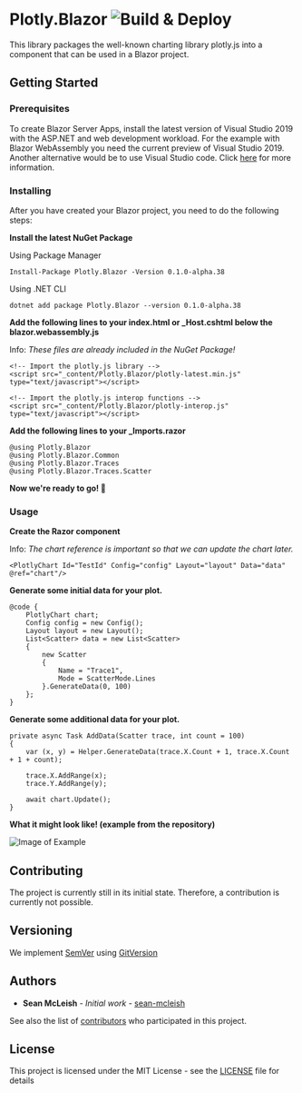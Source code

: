 # Plotly.Blazor ![Build & Deploy](https://github.com/LayTec-AG/Plotly.Blazor/workflows/Build%20&%20Deploy/badge.svg)
This library packages the well-known charting library plotly.js into a component that can be used in a Blazor project. 

## Getting Started
### Prerequisites

To create Blazor Server Apps, install the latest version of Visual Studio 2019 with the ASP.NET and web development workload.
For the example with Blazor WebAssembly you need the current preview of Visual Studio 2019.
Another alternative would be to use Visual Studio code. Click [here](https://docs.microsoft.com/en-us/aspnet/core/blazor/get-started?view=aspnetcore-3.1&tabs=visual-studio-code) for more information.

### Installing

After you have created your Blazor project, you need to do the following steps:


**Install the latest NuGet Package**

Using Package Manager
```
Install-Package Plotly.Blazor -Version 0.1.0-alpha.38
```

Using .NET CLI
```
dotnet add package Plotly.Blazor --version 0.1.0-alpha.38
```


**Add the following lines to your index.html or _Host.cshtml below the blazor.webassembly.js**

Info: *These files are already included in the NuGet Package!*

```
<!-- Import the plotly.js library -->
<script src="_content/Plotly.Blazor/plotly-latest.min.js" type="text/javascript"></script>

<!-- Import the plotly.js interop functions -->
<script src="_content/Plotly.Blazor/plotly-interop.js" type="text/javascript"></script>
```

**Add the following lines to your _Imports.razor**

```
@using Plotly.Blazor
@using Plotly.Blazor.Common
@using Plotly.Blazor.Traces
@using Plotly.Blazor.Traces.Scatter
```

**Now we're ready to go! :tada:**

### Usage

**Create the Razor component**

Info: *The chart reference is important so that we can update the chart later.*

```
<PlotlyChart Id="TestId" Config="config" Layout="layout" Data="data" @ref="chart"/>
```

**Generate some initial data for your plot.**

```
@code {
    PlotlyChart chart;
    Config config = new Config();
    Layout layout = new Layout();
    List<Scatter> data = new List<Scatter>
    {
        new Scatter
        {
            Name = "Trace1",
            Mode = ScatterMode.Lines
        }.GenerateData(0, 100)
    };
}
```

**Generate some additional data for your plot.**

```
private async Task AddData(Scatter trace, int count = 100)
{
    var (x, y) = Helper.GenerateData(trace.X.Count + 1, trace.X.Count + 1 + count);

    trace.X.AddRange(x);
    trace.Y.AddRange(y);

    await chart.Update();
}
```

**What it might look like!  (example from the repository)**

![Image of Example](https://i.imgur.com/WU4tdSA.png)


## Contributing

The project is currently still in its initial state. Therefore, a contribution is currently not possible.

## Versioning

We implement [SemVer](http://semver.org/) using [GitVersion](https://github.com/GitTools/GitVersion/)

## Authors

* **Sean McLeish** - *Initial work* - [sean-mcleish](https://github.com/sean-mcleish)

See also the list of [contributors](https://github.com/LayTec-AG/Plotly.Blazor/contributors) who participated in this project.

## License

This project is licensed under the MIT License - see the [LICENSE](LICENSE) file for details
